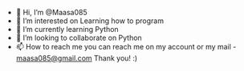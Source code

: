 - 👋 Hi, I’m @Maasa085
- 👀 I’m interested on Learning how to program 
- 🌱 I’m currently learning Python
- 💞️ I’m looking to collaborate on Python
- 📫 How to reach me you can reach me on my account or my mail - maasa085@gmail.com
Thank you! :)

<!---
Maasa085/Maasa085 is a ✨ special ✨ repository because its `README.md` (this file) appears on your GitHub profile.
You can click the Preview link to take a look at your changes.
--->
